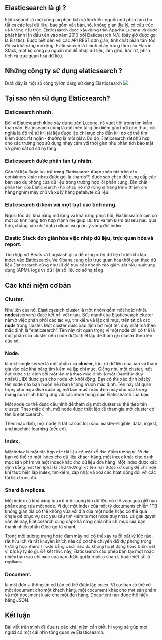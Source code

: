 ## Elasticsearch là gì ?
Elaticsearch là một công cụ phân tích và tìm kiếm nguồn mở phân tán cho tất cả các loại dữ liệu, bao gồm văn bản, số, không gian địa lý, có cấu trúc và không cấu trúc. Elaticsearch được xây dựng trên Apache Lucene và được phát hành lần đầu tiên vào năm 2010 bởi Elaticsearch N.V. (bây giờ được gọi là Elastic). Được biết đến với các API REST đơn giản, tính chất phân tán, tốc độ và khả năng mở rộng, Elaticsearch là thành phần trung tâm của Elastic Stack, một bộ công cụ nguồn mở để nhập dữ liệu, làm giàu, lưu trữ, phân tích và trực quan hóa dữ liệu.
## Những công ty sử dụng elaticsearch ?
Dưới đây là một số công ty lớn đang sử dụng Elasticsearch
![](https://images.viblo.asia/2b218031-f161-4da5-aa49-daf3184ac0e2.jpg)
## Tại sao nên sử dụng Elaticsearch?
### Elaticsearch nhanh. 
Bởi vì Elaticsearch được xây dựng trên Lucene, nó vượt trội trong tìm kiếm toàn văn. Elaticsearch cũng là một nền tảng tìm kiếm gần thời gian thực, có nghĩa là độ trễ từ khi tài liệu được lập chỉ mục cho đến khi nó có thể tìm kiếm được rất ngắn - thường là một giây. Do đó, Elaticsearch rất phù hợp cho các trường hợp sử dụng nhạy cảm với thời gian như phân tích bảo mật và giám sát cơ sở hạ tầng.
### Elaticsearch được phân tán tự nhiên. 
Các tài liệu được lưu trữ trong Elaticsearch được phân tán trên các containers khác nhau được gọi là shards**, được sao chép để cung cấp các bản sao dự phòng của dữ liệu trong trường hợp lỗi phần cứng. Bản chất phân tán của Elaticsearch cho phép nó mở rộng ra hàng trăm (thậm chí hàng nghìn) máy chủ và xử lý hàng petabyte dữ liệu.
### Elaticsearch đi kèm với một loạt các tính năng. 
Ngoài tốc độ, khả năng mở rộng và khả năng phục hồi, Elasticsearch còn có một số tính năng tích hợp mạnh mẽ giúp lưu trữ và tìm kiếm dữ liệu hiệu quả hơn, chẳng hạn như data rollups và quản lý vòng đời index.
### Elastic Stack đơn giản hóa việc nhập dữ liệu, trực quan hóa và report. 
Tích hợp với Beats và Logstash giúp dễ dàng xử lý dữ liệu trước khi lập index vào Elaticsearch. Và Kibana cung cấp trực quan hóa thời gian thực dữ liệu Elaticsearch cũng như UI để truy cập nhanh vào giám sát hiệu suất ứng dụng (APM), logs và dữ liệu số liệu cơ sở hạ tầng.
## Các khái niệm cơ bản
### Cluster.
Như tên của nó, Elasticsearch cluster là một nhóm gồm một hoặc nhiều **nodes**(servers) được kết nối với nhau. Sức mạnh của Elasticsearch cluster nằm ở việc phân phối các tác vụ, tìm kiếm và lập chỉ mục, trên tất cả các **node** trong cluster. Một cluster được xác định bởi một tên duy nhất mà theo mặc định là "elaticsearch". Tên này rất quan trọng vì một node chỉ có thể là một phần của cluster nếu node được thiết lập để tham gia cluster theo tên của nó.
### Node.
là một single server là một phần của **cluster**, lưu trữ dữ liệu của bạn và tham gia vào các khả năng tìm kiếm và lập chỉ mục. Giống như một cluster, một nút được xác định bởi một tên mà theo mặc định là một IDentifier duy nhất(UUID) được gán cho node khi khởi động. Bạn có thể xác định bất kỳ tên node nào bạn muốn nếu bạn không muốn mặc định. Tên này rất quan trọng cho mục đích quản trị, nơi bạn muốn xác định máy chủ nào trong mạng của mình tương ứng với các node trong cụm Elaticsearch của bạn.

Một node có thể được cấu hình để tham gia một cluster cụ thể theo tên cluster. Theo mặc định, mỗi node được thiết lập để tham gia một cluster có tên là elaticsearch.

Theo mặc định, một node là tất cả các loại sau: master-eligible, data, ingest, and machine learning (nếu có).
### Index.
Một index là một tập hợp các tài liệu có một số đặc điểm tương tự. Ví dụ: bạn có thể có một index cho dữ liệu khách hàng, một index khác cho danh mục sản phẩm và một index khác cho dữ liệu đơn hàng. Một index được xác định bằng một tên (phải là chữ thường) và tên này được sử dụng để chỉ indẽ khi thực hiện lập index, tìm kiếm, cập nhật và xóa các hoạt động đối với các tài liệu trong đó.
### Shard & replicas.
Một index có khả năng lưu trữ một lượng lớn dữ liệu có thể vượt quá giới hạn phần cứng của một node. Ví dụ: một index của một tỷ documents chiếm 1TB không gian đĩa có thể không vừa với đĩa của một node hoặc có thể quá chậm để phục vụ các yêu cầu tìm kiếm từ một node duy nhất. Để giải quyết vấn đề này, Elaticsearch cung cấp khả năng chia nhỏ chỉ mục của bạn thành nhiều phần được gọi là shard.

Trong môi trường mạng hoặc đám mây nơi có thể xảy ra lỗi bất kỳ lúc nào, rất hữu ích và rất khuyến khích nên có cơ chế chuyển đổi dự phòng trong trường hợp shard / node bằng cách nào đó không hoạt động hoặc biến mất vì bất kỳ lý do gì. Để kết thúc này, Elaticsearch cho phép bạn tạo một hoặc nhiều bản sao chỉ muc của bạn được gọi là replica shards hoặc viết tắt là replicas.
### Document.
là một đơn vị thông tin cơ bản có thể được lập index. Ví dụ: bạn có thể có một document cho một khách hàng, một document khác cho một sản phẩm và một document khác cho một đơn hàng. Document này được thể hiện bằng JSON.

## Kết luận
Bài viết trên mình đã đưa ra các khái niệm cần biết, hi vọng sẽ giúp mọi người có một cái nhìn tổng quan về Elasticsearch.